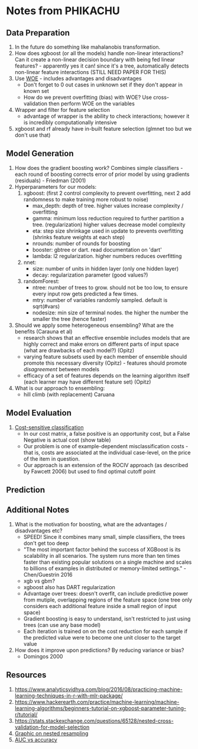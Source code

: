 # Notes from PHIKACHU

## Data Preparation

1. In the future do something like mahalanobis transformation.
2. How does xgboost (or all the models) handle non-linear interactions? Can it create a non-linear decision boundary with being fed linear features? - apparently yes it can! since it's a tree, automatically detects non-linear feature interactions (STILL NEED PAPER FOR THIS)
3. Use [WOE](https://stats.stackexchange.com/questions/189568/replacing-variables-by-woe-weight-of-evidence-in-logistic-regression/229039) - includes advantages and disadvantages
    - Don't forget to 0 out cases in unknown set if they don't appear in known set
    - How do we prevent overfitting (bias) with WOE? Use cross-validation then perform WOE on the variables
5. Wrapper and filter for feature selection
    - advantage of wrapper is the ability to check interactions; however it is incredibly computationally intensive
6. xgboost and rf already have in-built feature selection (glmnet too but we don't use that)

## Model Generation

1. How does the gradient boosting work? Combines simple classifiers - each round of boosting corrects error of prior model by using gradients (residuals) - Friedman (2001)
2. Hyperparameters for our models:
    1. xgboost: (first 2 control complexity to prevent overfitting, next 2 add randomness to make training more robust to noise)
        - max_depth: depth of tree. higher values increase complexity / overfitting
        - gamma: minimum loss reduction required to further partition a tree. (regularization) higher values decrease model complexity
        - eta: step size shrinkage used in update to prevents overfitting (shrinks feature weights at each step)
        - nrounds: number of rounds for boosting
        - booster: gbtree or dart. read documentation on 'dart'
        - lambda: l2 regularization. higher numbers reduces overfitting
    2. nnet:
        - size: number of units in hidden layer (only one hidden layer)
        - decay: regularization parameter (good values?)
    3. randomForest:
        - ntree: number of trees to grow. should not be too low, to ensure every input row gets predicted a few times.
        - mtry: number of variables randomly sampled. default is sqrt(#vars)
        - nodesize: min size of terminal nodes. the higher the number the smaller the tree (hence faster)
4. Should we apply some heterogeneous ensembling? What are the benefits (Carauna et al)
    - research shows that an effective ensemble includes models that are highly correct and make errors on different parts of input space (what are drawbacks of each model?) (Opitz)
    - varying feature subsets used by each member of ensemble should promote this necessary diversity (Opitz) - features should promote _disagreement_ between models
    - efficacy of a set of features depends on the learning algorithm itself (each learner may have different feature set) (Opitz)
5. What is our approach to ensembling:
    - hill climb (with replacement) Caruana

## Model Evaluation

1. [Cost-sensitive classification](https://mlr-org.github.io/mlr-tutorial/release/html/cost_sensitive_classif/index.html#class-dependent-misclassification-costs)
    - In our cost matrix, a false positive is an opportunity cost, but a False Negative is actual cost (show table)
    - Our problem is one of example-dependent misclassification costs - that is, costs are associated at the individual case-level, on the price of the item in question.
    - Our approach is an extension of the ROCIV approach (as described by Fawcett 2006) but used to find optimal cutoff point

## Prediction

## Additional Notes

1. What is the motivation for boosting, what are the advantages / disadvantages etc?
    - SPEED! Since it combines many small, simple classifiers, the trees don't get too deep
    - "The most important factor behind the success of XGBoost is its scalability in all scenarios.  The system runs more than ten times faster than existing popular solutions on a single machine and scales to billions of examples in distributed or
    memory-limited settings." - Chen/Guestrin 2016
    - xgb vs gbm?
    - xgboost also has DART regularization
    - Advantage over trees: doesn't overfit, can include predictive power from mutiple, overlapping regions of the feature space (one tree only considers each additional feature inside a small region of input space)
    - Gradient boosting is easy to understand, isn't restricted to just using trees (can use any base model)
    - Each iteration is trained on on the cost reduction for each sample if the predicted value were to become one unit closer to the target value
2. How does it improve upon predictions? By reducing variance or bias?
    - Domingos 2000

## Resources

1. https://www.analyticsvidhya.com/blog/2016/08/practicing-machine-learning-techniques-in-r-with-mlr-package/
2. https://www.hackerearth.com/practice/machine-learning/machine-learning-algorithms/beginners-tutorial-on-xgboost-parameter-tuning-r/tutorial/
3. https://stats.stackexchange.com/questions/65128/nested-cross-validation-for-model-selection
4. [Graphic on nested resampling](https://mlr-org.github.io/mlr-tutorial/release/html/nested_resampling/index.html)
5. [AUC vs accuracy](https://stats.stackexchange.com/questions/68893/area-under-curve-of-roc-vs-overall-accuracy)
